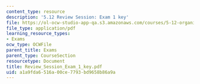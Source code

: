 ```yaml
---
content_type: resource
description: '5.12 Review Session: Exam 1 key'
file: https://ol-ocw-studio-app-qa.s3.amazonaws.com/courses/5-12-organic-chemistry-i-spring-2003/a1a9fda6516a00ce7793bd9658b86a9a_Review_Session_Exam_1_key.pdf
file_type: application/pdf
learning_resource_types:
- Exams
ocw_type: OCWFile
parent_title: Exams
parent_type: CourseSection
resourcetype: Document
title: Review_Session_Exam_1_key.pdf
uid: a1a9fda6-516a-00ce-7793-bd9658b86a9a
---
```

